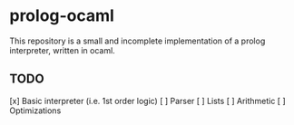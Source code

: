 # prolog-ocaml

This repository is a small and incomplete implementation of a prolog interpreter, written in ocaml.

## TODO
[x] Basic interpreter (i.e. 1st order logic)
[ ] Parser
[ ] Lists
[ ] Arithmetic
[ ] Optimizations
